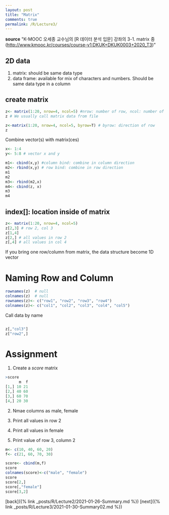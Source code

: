 ```yaml
---
layout: post
title: "Matrix"
comments: true
permalink: /R/Lecture3/
---
```

**source**
"K-MOOC 오세종 교수님의 [R 데이터 분석 입문] 강좌의 3-1. matrix 중 (http://www.kmooc.kr/courses/course-v1:DKUK+DKUK0003+2020_T3)"

## 2D data
1. matrix: should be same data type
2. data frame: available for mix of characters and numbers. Should be same data type in a column

## create matrix

```r
z<- matrix(1:20, nrow=4, ncol=5) #nrow: number of row, ncol: number of column
z # We usually call matrix data from file
```

```r
z<-matrix(1:20, nrow=4, ncol=5, byrow=T) # byrow: direction of row
z
```

Combine vector(s) with matrix(ces) 

```r
x<- 1:4
y<- 5:8 # vector x and y

m1<- cbind(x,y) #column bind: combine in column direction
m2<- rbind(x,y) # row bind: combine in row direction
m1
m2
m3<- rbind(m2,x)
m4<- cbind(z, x)
m3
m4
```

## index[]: location inside of matrix


```r
z<- matrix(1:20, nrow=4, ncol=5)
z[2,3] # row 2, col 3
z[1,4]
z[2,] # all values in row 2 
z[,4] # all values in col 4
```

If you bring one row/column from matrix, the data structure become 1D vector

# Naming Row and Column

```r
rownames(z)  # null
colnames(z)  # null
rownames(z)<- c("row1", "row2", "row3", "row4")
colnames(z)<- c("col1", "col2", "col3", "col4", "col5")
```

Call data by name

```r

z[,"col3"]
z["row2",]
```

# Assignment

1. Create a _score_ matrix 

```r
>score
      m  f
[1,] 10 21
[2,] 40 60
[3,] 60 70
[4,] 20 30
```  

2. Nmae columns as male, female

3. Print all values in row 2

4. Print all values in female

5. Print value of row 3, column 2

```r
m<- c(10, 40, 60, 20)
f<- c(21, 60, 70, 30)

score<- cbind(m,f)
score
colnames(score)<-c("male", "female")
score
score[2,]
score[,"female"]
score[3,2]
```

[back]({% link _posts/R/Lecture2/2021-01-26-Summary.md %})
[next]({% link _posts/R/Lecture3/2021-01-30-Summary02.md %})
